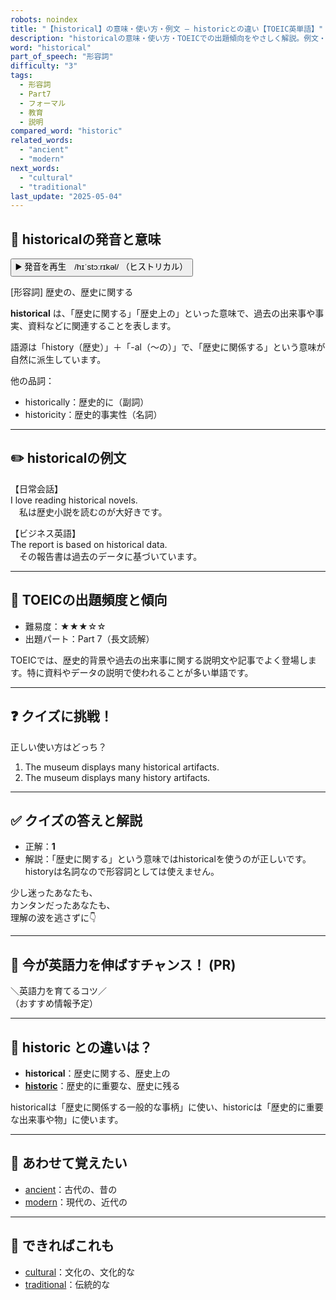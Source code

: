 ```yaml
---
robots: noindex
title: "【historical】の意味・使い方・例文 ― historicとの違い【TOEIC英単語】"
description: "historicalの意味・使い方・TOEICでの出題傾向をやさしく解説。例文・クイズ付きでhistoricとの違いもわかりやすく学べます。"
word: "historical"
part_of_speech: "形容詞"
difficulty: "3"
tags:
  - 形容詞
  - Part7
  - フォーマル
  - 教育
  - 説明
compared_word: "historic"
related_words:
  - "ancient"
  - "modern"
next_words:
  - "cultural"
  - "traditional"
last_update: "2025-05-04"
---
```


## 🔰 historicalの発音と意味

<button class="play-audio" onclick="playTTS('historical')">
  <span class="play-audio-main">
    ▶️ 発音を再生　/hɪˈstɔːrɪkəl/
  </span>
  <span class="play-audio-sub">
    （ヒストリカル）
  </span>
</button>

[形容詞] 歴史の、歴史に関する

**historical** は、「歴史に関する」「歴史上の」といった意味で、過去の出来事や事実、資料などに関連することを表します。

語源は「history（歴史）」＋「-al（～の）」で、「歴史に関係する」という意味が自然に派生しています。

他の品詞：  
- historically：歴史的に（副詞）
- historicity：歴史的事実性（名詞）

---

## ✏️ historicalの例文

【日常会話】  
I love reading historical novels.  
　私は歴史小説を読むのが大好きです。

【ビジネス英語】  
The report is based on historical data.  
　その報告書は過去のデータに基づいています。

---

## 🎯 TOEICの出題頻度と傾向

- 難易度：★★★☆☆
- 出題パート：Part 7（長文読解）

TOEICでは、歴史的背景や過去の出来事に関する説明文や記事でよく登場します。特に資料やデータの説明で使われることが多い単語です。

---

## ❓ クイズに挑戦！

正しい使い方はどっち？

1. The museum displays many historical artifacts.  
2. The museum displays many history artifacts.

---

## ✅ クイズの答えと解説

- 正解：**1**
- 解説：「歴史に関する」という意味ではhistoricalを使うのが正しいです。historyは名詞なので形容詞としては使えません。

少し迷ったあなたも、  
カンタンだったあなたも、  
理解の波を逃さずに👇️

---

## 🚀 今が英語力を伸ばすチャンス！ (PR)

<div class="info-center">
＼英語力を育てるコツ／<br>  
（おすすめ情報予定）
</div>

---

## 🤔  historic との違いは？

- **historical**：歴史に関する、歴史上の
- **[historic](/word/historic/)**：歴史的に重要な、歴史に残る

historicalは「歴史に関係する一般的な事柄」に使い、historicは「歴史的に重要な出来事や物」に使います。

---

## 🧩 あわせて覚えたい

- [ancient](/word/ancient/)：古代の、昔の
- [modern](/word/modern/)：現代の、近代の

---

## 📖 できればこれも

- [cultural](/word/cultural/)：文化の、文化的な
- [traditional](/word/traditional/)：伝統的な

<!-- cvid: aid14_bid04 -->
